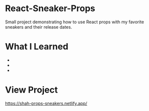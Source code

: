 # React-Sneaker-Props
Small project demonstrating how to use React props with my favorite sneakers and their release dates.

# What I Learned
* 
* 
* 

# View Project
https://shah-props-sneakers.netlify.app/
